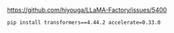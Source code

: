 
https://github.com/hiyouga/LLaMA-Factory/issues/5400

```bash
pip install transformers==4.44.2 accelerate=0.33.0
```